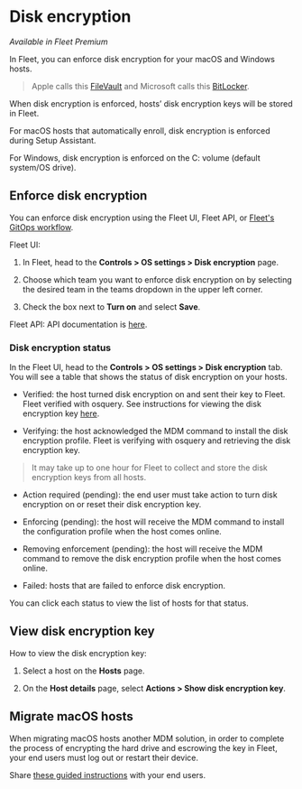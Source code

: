 # Disk encryption

_Available in Fleet Premium_

In Fleet, you can enforce disk encryption for your macOS and Windows hosts. 

> Apple calls this [FileVault](https://support.apple.com/en-us/HT204837) and Microsoft calls this [BitLocker](https://learn.microsoft.com/en-us/windows/security/operating-system-security/data-protection/bitlocker/). 

When disk encryption is enforced, hosts’ disk encryption keys will be stored in Fleet.

For macOS hosts that automatically enroll, disk encryption is enforced during Setup Assistant.

For Windows, disk encryption is enforced on the C: volume (default system/OS drive).

## Enforce disk encryption

You can enforce disk encryption using the Fleet UI, Fleet API, or [Fleet's GitOps workflow](https://github.com/fleetdm/fleet-gitops).

Fleet UI:

1. In Fleet, head to the **Controls > OS settings > Disk encryption** page.

2. Choose which team you want to enforce disk encryption on by selecting the desired team in the teams dropdown in the upper left corner.

3. Check the box next to **Turn on** and select **Save**.

Fleet API: API documentation is [here](https://fleetdm.com/docs/rest-api/rest-api#update-disk-encryption-enforcement).

### Disk encryption status

In the Fleet UI, head to the **Controls > OS settings > Disk encryption** tab. You will see a table that shows the status of disk encryption on your hosts. 

* Verified: the host turned disk encryption on and sent their key to Fleet. Fleet verified with osquery. See instructions for viewing the disk encryption key [here](#view-disk-encryption-key).

* Verifying: the host acknowledged the MDM command to install the disk encryption profile. Fleet is verifying with osquery and retrieving the disk encryption key.

> It may take up to one hour for Fleet to collect and store the disk encryption keys from all hosts.

* Action required (pending): the end user must take action to turn disk encryption on or reset their disk encryption key. 

* Enforcing (pending): the host will receive the MDM command to install the configuration profile when the host comes online.

* Removing enforcement (pending): the host will receive the MDM command to remove the disk encryption profile when the host comes online.

* Failed: hosts that are failed to enforce disk encryption. 

You can click each status to view the list of hosts for that status.

## View disk encryption key

How to view the disk encryption key:

1. Select a host on the **Hosts** page.

2. On the **Host details** page, select **Actions > Show disk encryption key**.

## Migrate macOS hosts

When migrating macOS hosts another MDM solution, in order to complete the process of encrypting the hard drive and escrowing the key in Fleet, your end users must log out or restart their device.

Share [these guided instructions](./MDM-migration-guide.md#how-to-turn-on-disk-encryption) with your end users.

<meta name="pageOrderInSection" value="1504">
<meta name="title" value="Disk encryption">
<meta name="description" value="Learn how to enforce disk encryption on macOS and Windows hosts and manage encryption keys with Fleet Premium.">
<meta name="navSection" value="Device management">
